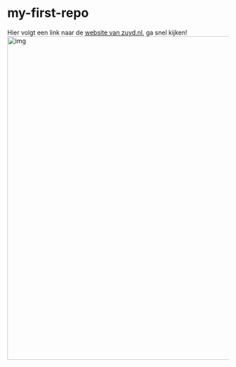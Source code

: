 # my-first-repo


Hier volgt een link naar de [website van zuyd.nl](https://www.zuyd.nl/), ga snel kijken!
<img width="571" height="735" alt="img" src="https://github.com/user-attachments/assets/ee16abb1-a1b2-4516-8f67-87c9ccec9fcc" />
